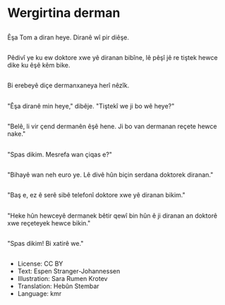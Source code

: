 # Wergirtina derman

##
Êşa Tom a diran heye. Diranê wî pir diêşe.

##
Pêdivî ye ku ew doktore xwe yê diranan bibîne, lê pêşî jê re tiştek hewce dike ku êşê kêm bike.

##
Bi erebeyê diçe dermanxaneya herî nêzîk.

##
"Êşa diranê min heye," dibêje. "Tiştekî we ji bo wê heye?"

##
"Belê, li vir çend dermanên êşê hene. Ji bo van dermanan reçete hewce nake."

##
"Spas dikim. Mesrefa wan çiqas e?"

##
"Bihayê wan neh euro ye. Lê divê hûn biçin serdana doktorek diranan."

##
"Baş e, ez ê serê sibê telefonî doktore xwe yê diranan bikim."

##
"Heke hûn hewceyê dermanek bêtir qewî bin hûn ê ji diranan an doktorê xwe reçeteyek hewce bikin."

##
"Spas dikim! Bi xatirê we."

##
* License: CC BY
* Text: Espen Stranger-Johannessen
* Illustration: Sara Rumen Krotev
* Translation: Hebûn Stembar
* Language: kmr
